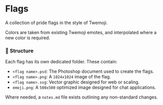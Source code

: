 # Flags
A collection of pride flags in the style of Twemoji.

Colors are taken from existing Twemoji emotes, and interpolated where a new color is required.

### 📁 Structure
Each flag has its own dedicated folder. These contain:
- `<flag name>.psd`: The Photoshop document used to create the flags.
- `<flag name>.png`: A `1024x1024` image of the flag.
- `<flag name>.svg`: Vector graphic designed for web or scaling.
- `emoji.png`: A `500x500` optimized image designed for chat applications.

Where needed, a `notes.md` file exists outlining any non-standard changes.

